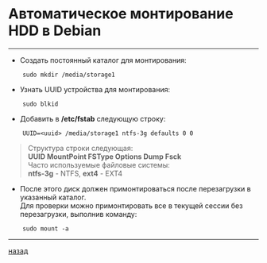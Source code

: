 # Автоматическое монтирование HDD в Debian

---

- Создать постоянный каталог для монтирования:

```
	sudo mkdir /media/storage1
```

- Узнать UUID устройства для монтирования:

```
    sudo blkid
```

- Добавить в **/etc/fstab** следующую строку:

```
    UUID=<uuid> /media/storage1 ntfs-3g defaults 0 0
```

> Структура строки следующая:<br/>**UUID MountPoint FSType Options Dump Fsck**<br/>
> Часто используемые файловые системы:<br/>**ntfs-3g** - NTFS, **ext4** - EXT4

- После этого диск должен примонтироваться после перезагрузки в указанный каталог.<br/>
  Для проверки можно примонтировать все в текущей сессии без перезагрузки, выполнив команду:

```
    sudo mount -a
```

---

[назад](../README.md)
